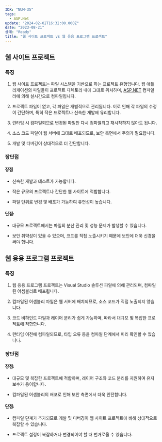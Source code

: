 ```yaml
---
IDX: "NUM-35"
tags:
  - ASP.Net
update: "2024-02-02T16:32:00.000Z"
date: "2023-08-21"
상태: "Ready"
title: "웹 사이트 프로젝트 vs 웹 응용 프로그램 프로젝트"
---
```

## 웹 사이트 프로젝트

### 특징

1. 웹 사이트 프로젝트는 파일 시스템을 기반으로 하는 프로젝트 유형입니다. 웹 애플리케이션의 파일들이 프로젝트 디렉토리 내에 그대로 위치하며, [ASP.NET](http://asp.net/) 컴파일러에 의해 실시간으로 컴파일됩니다.

1. 프로젝트 파일이 없고, 각 파일은 개별적으로 관리됩니다. 이로 인해 각 파일의 수정이 간단하며, 특히 작은 프로젝트나 신속한 개발에 유리합니다.

1. 런타임 시 컴파일되므로 변경된 파일만 다시 컴파일되고 재시작하지 않아도 됩니다.

1. 소스 코드 파일이 웹 서버에 그대로 배포되므로, 보안 측면에서 주의가 필요합니다.

1. 개발 및 디버깅이 상대적으로 더 간단합니다.

### 장단점

#### 장점

- 신속한 개발과 테스트가 가능합니다.

- 작은 규모의 프로젝트나 간단한 웹 사이트에 적합합니다.

- 파일 단위로 변경 및 배포가 가능하여 유연성이 높습니다.

#### 단점:

- 대규모 프로젝트에서는 파일의 분산 관리 및 성능 문제가 발생할 수 있습니다.

- 보안 취약성이 있을 수 있으며, 코드를 직접 노출시키기 때문에 보안에 더욱 신경을 써야 합니다.

## 웹 응용 프로그램 프로젝트

### 특징

1. 웹 응용 프로그램 프로젝트는 Visual Studio 솔루션 파일에 의해 관리되며, 컴파일된 어셈블리로 배포됩니다.

1. 컴파일된 어셈블리 파일은 웹 서버에 배치되므로, 소스 코드가 직접 노출되지 않습니다.

1. 코드 비하인드 파일과 레이어 분리가 쉽게 가능하며, 따라서 대규모 및 복잡한 프로젝트에 적합합니다.

1. 런타임 이전에 컴파일되므로, 타입 오류 등을 컴파일 단계에서 미리 확인할 수 있습니다.

### 장단점

#### 장점:

- 대규모 및 복잡한 프로젝트에 적합하며, 레이어 구조와 코드 분리를 지원하여 유지 보수가 용이합니다.

- 컴파일된 어셈블리의 배포로 인해 보안 측면에서 더욱 안전합니다.

#### 단점:

- 컴파일 단계가 추가되므로 개발 및 디버깅이 웹 사이트 프로젝트에 비해 상대적으로 복잡할 수 있습니다.

- 프로젝트 설정이 복잡하거나 변경되어야 할 때 번거로울 수 있습니다.



